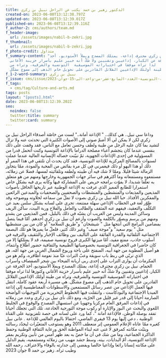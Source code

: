 ```yaml
---
title: الدكتور زهير بن حمد يكتب عن الراحل نبيل بن زكري
created-on: 2023-06-08T13:12:38.797Z
updated-on: 2023-06-08T13:12:39.017Z
published-on: 2023-06-08T13:12:39.116Z
f_author-2: cms/authors/team.md
f_header-image:
  url: /assets/images/nabil-b-zekri.jpg
f_thumbnail:
  url: /assets/images/nabil-b-zekri.jpg
f_photo-credit: متداول
f_summary-content: "نبيل بن زكري محترف إذاعة، يمتلك المصدح ويملأ الأستوديو، أخذ
  الحرفة عن الكبار، إذاعيين وتقنيين ولا شكّ أنه خبير عليم بأسرار خزينة الأغاني
  وكنوزها  لذا تراه موفقا في اختياراته الموسيقية  التونسية والشرقية، وتراه من
  طينة أولئك الإذاعيين القلائل القادرين على تحويل خام الذهب إلى مصوغ مشكّل. "
f_1-2-word-summary: نبيل بن زكري
f_issue: cms/issue/الثقافية-التونسية-العدد-السابع-عشر-من-واحد-الى-15-جوان-2023.md
f_tags:
  - cms/tag/Culture-and-arts.md
tags: posts
layout: "[posts].html"
date: 2023-06-08T13:12:39.202Z
seo:
  noindex: false
  twitter:title: summary
  twitter:card: summary
---
```

وداعا سي نبيل.. هي كذلك.. " الإذاعة أمانة.." لست من خاصّة أصدقاء الراحل نبيل بن زكري لكن لا يمكن لي ألا أضمّ صوتي إلى الأصوات الكثيرة التي تحدثت عنه ولا تزال لتشيد بما كان عليه الرجل من طيبة ولطف وحسن تعامل مع الناس، فقد وقفت على ذلك بنفسي  عندما كان يتجشم أعباء مصلحة الدراما بالإذاعة التونسية وكنت أتحمل قدرا  من المسؤولية في إحدى الإذاعات الجهوية،  ثمّ تبيّنت خصاله الإنسانية العالية  عندما عملت لسنوات بالمصالح المركزية للإذاعة التونسية، فقد كان يحدث أن نلتقي في هذا الممر أو ذلك  أو هذا البهو أو ذلك  فيغمرني في كل مرة  بفائض من المحبة والمودة، ممّا يتجاوز الزمالة شيئا قليلا. وممّا لا شك فيه أن طيبته ولطفه وتلقائيته لمسها، فضلا عن زملائه، مستمعوه ومستمعاته وما أكثرهم في سائر جهات الجمهورية وخارجها ومنهم من هو متعلق به تعلّقا شديدا، لا يفوّت برامجه حريص على المشاركة فيها وكأنه يرى فيه بشكل خاص استمرارا للطابع المميز الذي عرفت به الإذاعة الوطنية عبر تاريخها الحافل بأصوات المذيعين والمذيعات والمنشطين والمنشطات والصحفيين والصحفيات والمبدعين الرائعين والمفكرين الأفذاذ. حبا الله نبيل بن زكري بصوت لا تملّ من سماعه لحلاوته ووضوحه وقد طوّر لغة في الخطاب الإذاعي سهلة ممتنعة، تجري على لسانه بشكل سلس بعيد عن التكلّف والتعقيد، فيفهم عنه المثقف والطالب والعامل والفلاح وربة البيت، ساكن الريف وساكن المدينة وليس من الغريب أن يشبّه في ذلك بالبلبل، فمن المذيعين من يشدو ومنهم من يرسم ويصوّر  بالكلمة والصوت وأزعم أن نبيل بن زكري أحدهم. أمّا فيما يتصل بمضامين البرامج التي أنتجها مثل " شيشخان" و"طريق السلامة"  أو كان من بين منشطيها مثل "  يوم سعيد"  و"موجة صيف" وغير ذلك كثير، فلعلّ ما يميزها هو تلك البصمة الاجتماعية التلقائية والقدرة الفائقة على التأليف بين وظائف الإخبار والتثقيف والترفيه في أسلوب جاذب، ممتع مفيد، أمّا ميزتها الكبرى فروح تونسية صميمة، قد لا يمتلكها إلا من كان حاضرا في الجغرافية التونسية بخصوصياتها الطبيعية والثقافية حضور اطّلاع  وانتماء، هو أصيل المطوية من جهة أبيه، المنفتح على باجة وربوع الشمال الغربي من جهة أمّه،  هو الذي تربّى في ربط باب سويقة وعبّ التراث عبّا منذ نعومة أظافره، وكم هو من المكرمات  أن يوارى التراب على إحدى ربى أريانة الفيحاء بين شجر الصفصاف وأسراب الحمام. نبيل بن زكري محترف إذاعة، يمتلك المصدح ويملأ الأستوديو، أخذ الحرفة عن الكبار، إذاعيين وتقنيين ولا شكّ أنه خبير عليم بأسرار خزينة الأغاني وكنوزها  لذا تراه موفقا في اختياراته الموسيقية  التونسية والشرقية، وتراه من طينة أولئك الإذاعيين القلائل القادرين على تحويل خام الذهب إلى مصوغ مشكّل. هي مسيرة أربعة عقود كاملة، انتقل فيها العمل الإذاعي من عصر رسائل المستمعين والاسطوانات المغناطيسية إلى إذاعة الميديا الاجتماعية والبودكاست ، وانتقلت فيها الخطوط التحريرية من التوجيهات الواضحة الصارمة أحيانا  إلى قدر غير قليل من الحرّية، ومع ذلك نأى نبيل بن زكري وعدد من زملائه في إذاعات المرفق العام مركزيا وجهويا عن استسهال المصدح والوقوع في الخليط اللغوي والبحث عن البوز والإثارة أو ركوب موجة  الثورجية الخادعة، تلك التي تجعلك أحيانا تفقد بوصلة الوطن، فالإذاعة أمانة "، كما ورد على لسانه في حصة تلفزيونية على القناة الوطنية ، دعي إليها يوم 13   فيفري الماضي، احتفالا باليوم العالمي للإذاعة . عانى نبيل كغيره ممّا عاناه الإعلام العمومي إثر منعطف 2011 وهو يستوعب المتغيّرات ليجدّد رسالته ويثبّت مكانته كمرفق لا غنى عنه لبناء المواطنة الحق ورعاية الثقافة الوطنية وحفظ الذاكرة الجماعية، وما من شك في أن ما خصّ به بعد ظهر أمس من تأبين وتكريم بمقر الإذاعة التونسية، أمّ البدايات، بيته، وسط حشد مهيب من زملائه ومستمعيه، يقيم الدليل على مكانته إنسانا رائعا وإذاعيا خالصا ويفضي إلى جدارته بالوفاء والاعتراف. رحمه الله وطيب ثراه. زهير بن حمد 8 جوان 2023